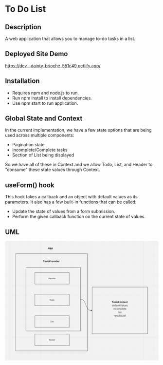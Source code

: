 # To Do List

## Description
A web application that allows you to manage to-do tasks in a list.

## Deployed Site Demo
https://dev--dainty-brioche-551c49.netlify.app/

## Installation
* Requires npm and node.js to run.
* Run npm install to install dependencies.
* Use npm start to run application.

## Global State and Context
In the current implementation, we have a few state options that are being used across multiple components:
* Pagination state
* Incomplete/Complete tasks
* Section of List being displayed

So we have all of these in Context and we allow Todo, List, and Header to "consume" these state values through Context.

## useForm() hook
This hook takes a callback and an object with default values as its parameters.
It also has a few built-in functions that can be called:
* Update the state of values from a form submission.
* Perform the given callback function on the current state of values.

## UML
![image](./UML1.png)